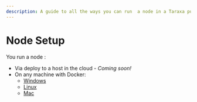 ```yaml
---
description: A guide to all the ways you can run  a node in a Taraxa public testnet
---
```


# Node Setup

You run a node :

* Via deploy to a host in the cloud - *Coming soon!*
* On any machine with Docker:
    * [Windows](windows.md)
    * [Linux](linux.md)
    * [Mac](mac.md)